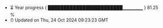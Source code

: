 - ⏳ Year progress { ████████████████████████▁▁▁▁▁▁ } 81.25 %
- ⏰ Updated on Thu, 24 Oct 2024 09:23:23 GMT

